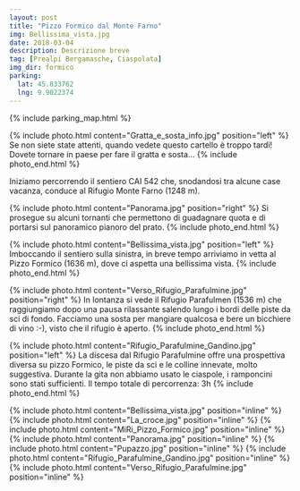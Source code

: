 ```yaml
---
layout: post
title: "Pizzo Formico dal Monte Farno"
img: Bellissima_vista.jpg
date: 2018-03-04
description: Descrizione breve
tag: [Prealpi Bergamasche, Ciaspolata]
img_dir: formico
parking:
  lat: 45.833762
  lng: 9.9022374
---
```


{% include parking_map.html %}

{% include photo.html content="Gratta_e_sosta_info.jpg" position="left" %}
Se non siete state attenti, quando vedete questo cartello è troppo tardi! Dovete tornare in paese per fare il gratta e sosta...
{% include photo_end.html %}

Iniziamo percorrendo il sentiero CAI 542 che, snodandosi tra alcune case vacanza, conduce al Rifugio Monte Farno (1248 m).

{% include photo.html content="Panorama.jpg" position="right" %}
Si prosegue su alcuni tornanti che permettono di guadagnare quota e di portarsi sul panoramico pianoro del prato.
{% include photo_end.html %}

{% include photo.html content="Bellissima_vista.jpg" position="left" %}
Imboccando il sentiero sulla sinistra, in breve tempo arriviamo in vetta al Pizzo Formico (1636 m), dove ci aspetta una bellissima vista.
{% include photo_end.html %}

{% include photo.html content="Verso_Rifugio_Parafulmine.jpg" position="right" %}
In lontanza si vede il Rifugio Parafulmen (1536 m) che raggiungiamo dopo una pausa rilassante salendo lungo i bordi delle piste da sci di fondo. Facciamo una sosta per mangiare qualcosa e bere un bicchiere di vino :-), visto che il rifugio è aperto. 
{% include photo_end.html %}

{% include photo.html content="Rifugio_Parafulmine_Gandino.jpg" position="left" %}
La discesa dal Rifugio Parafulmine offre una prospettiva diversa su pizzo Formico, le piste da sci e le colline innevate, molto suggestiva.
Durante la gita non abbiamo usato le ciaspole, i ramponcini sono stati sufficienti. 
Il tempo totale di percorrenza: 3h
{% include photo_end.html %}

<div>
{% include photo.html content="Bellissima_vista.jpg" position="inline" %}
{% include photo.html content="La_croce.jpg" position="inline" %}
{% include photo.html content="MiRi_Pizzo_Formico.jpg" position="inline" %}
{% include photo.html content="Panorama.jpg" position="inline" %}
{% include photo.html content="Pupazzo.jpg" position="inline" %}
{% include photo.html content="Rifugio_Parafulmine_Gandino.jpg" position="inline" %}
{% include photo.html content="Verso_Rifugio_Parafulmine.jpg" position="inline" %}
</div>
